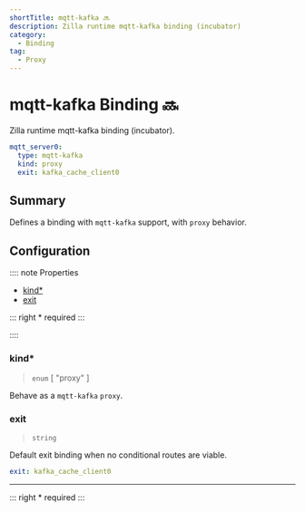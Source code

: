 ```yaml
---
shortTitle: mqtt-kafka 🔜
description: Zilla runtime mqtt-kafka binding (incubator)
category:
  - Binding
tag:
  - Proxy
---
```


# mqtt-kafka Binding 🔜

Zilla runtime mqtt-kafka binding (incubator).

```yaml {2}
mqtt_server0:
  type: mqtt-kafka
  kind: proxy
  exit: kafka_cache_client0
```

## Summary

Defines a binding with `mqtt-kafka`  support, with `proxy` behavior.

## Configuration

:::: note Properties

- [kind\*](#kind)
- [exit](#exit)

::: right
\* required
:::

::::

### kind\*

> `enum` [ "proxy" ]

Behave as a `mqtt-kafka` `proxy`.

### exit

> `string`

Default exit binding when no conditional routes are viable.

```yaml
exit: kafka_cache_client0
```

---

::: right
\* required
:::

